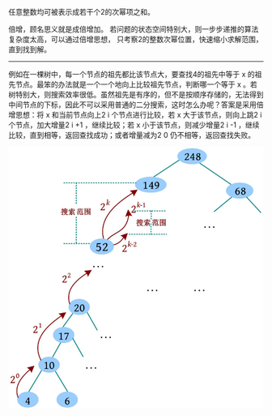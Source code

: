 任意整数均可被表示成若干个2的次幂项之和。

倍增，顾名思义就是成倍增加。
若问题的状态空间特别大，则一步步递推的算法复杂度太高，可以通过倍增思想，
只考察2的整数次幂位置，快速缩小求解范围，直到找到解。

---

例如在一棵树中，每一个节点的祖先都比该节点大，要查找4的祖先中等于 x 的祖先节点。最笨的办法就是一个一个地向上比较祖先节点，判断哪一个等于
x 。若树特别大，则搜索效率很低。虽然祖先是有序的，但不是按顺序存储的，无法得到中间节点的下标，因此不可以采用普通的二分搜索，这时怎么办呢？答案是采用倍增思想：将
x 和当前节点向上2 i 个节点进行比较，若 x 大于该节点，则向上跳2 i 个节点，加大增量2 i +1 ，继续比较；若 x 小于该节点，则减少增量2
i -1 ，继续比较，直到相等，返回查找成功；或者增量减为2 0 仍不相等，返回查找失败。

![img.png](img.png)